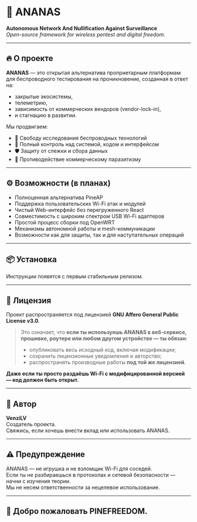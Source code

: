 # 🍍 ANANAS  
**Autonomous Network And Nullification Against Surveillance**  
*Open-source framework for wireless pentest and digital freedom.*

---

## 🔥 О проекте

**ANANAS** — это открытая альтернатива проприетарным платформам для беспроводного тестирования на проникновение, созданная в ответ на:
- закрытые экосистемы,
- телеметрию,
- зависимость от коммерческих вендоров (vendor-lock-in),
- и стагнацию в развитии.

Мы продвигаем:

- 📡 Свободу исследования беспроводных технологий  
- 🧠 Полный контроль над системой, кодом и интерфейсом  
- 🛡️ Защиту от слежки и сбора данных  
- 🚫 Противодействие коммерческому паразитизму

---

## ⚙️ Возможности (в планах)

- Полноценная альтернатива PineAP  
- Поддержка пользовательских Wi-Fi атак и модулей  
- Чистый Web-интерфейс без перегруженного React  
- Совместимость с широким спектром USB Wi-Fi адаптеров  
- Простой процесс сборки под OpenWRT  
- Механизмы автономной работы и mesh-коммуникации  
- Возможности как для защиты, так и для наступательных операций

---

## 📦 Установка

Инструкции появятся с первым стабильным релизом.

---

## 📜 Лицензия

Проект распространяется под лицензией **GNU Affero General Public License v3.0**.

> Это означает, что **если ты используешь ANANAS в веб-сервисе, прошивке, роутере или любом другом устройстве — ты обязан**:
>
> - опубликовать весь исходный код, включая модификации;  
> - сохранить лицензионные уведомления и авторство;  
> - распространять производные работы **под той же лицензией**.

**Даже если ты просто раздаёшь Wi-Fi с модифицированной версией — код должен быть открыт.**

---

## 🧠 Автор

**VenziLV**  
Создатель проекта.  
Свяжись, если хочешь внести вклад или использовать ANANAS.

---

## ⚠️ Предупреждение

ANANAS — не игрушка и не взломщик Wi-Fi для соседей.  
Если ты не разбираешься в протоколах и сетевой безопасности — начни с изучения теории.  
Мы не несем ответственности за нецелевое использование.

---

## 🤘 Добро пожаловать PINEFREEDOM.
